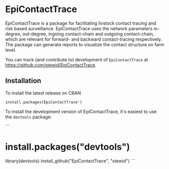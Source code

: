 # EpiContactTrace

EpiContactTrace is a package for facilitating livstock
contact tracing and risk based surveillance.
EpiContactTrace uses the network parameters in-degree,
out-degree, ingoing contact-chain and outgoing contact-chain,
which are relevant for forward- and backward contact-tracing
respectively. The package can generate reports to visualize the
contact structure on farm level.

You can track (and contribute to) development of `EpiContactTrace`
at https://github.com/stewid/EpiContactTrace.

## Installation

To install the latest release on CRAN

```
install.packages(EpiContactTrace')
```

To install the development version of EpiContactTrace, it's easiest to use the `devtools` package:

´´´
# install.packages("devtools")
library(devtools)
install_github("EpiContactTrace", "stewid")
´´´

